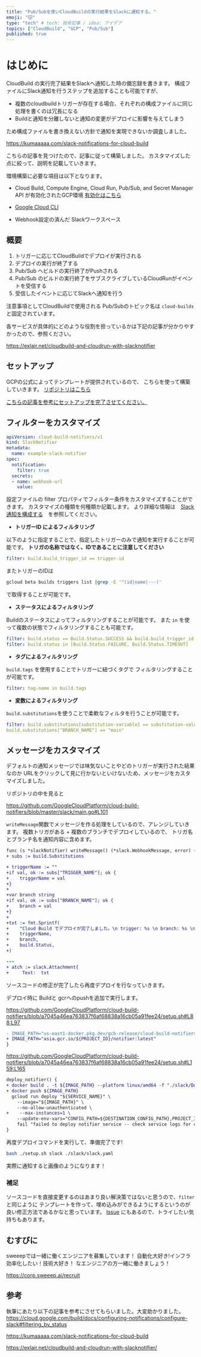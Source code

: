 ```yaml
---
title: "Pub/Subを使いCloudBuildの実行結果をSlackに通知する。"
emoji: "😽"
type: "tech" # tech: 技術記事 / idea: アイデア
topics: ["CloudBuild", "GCP", "Pub/Sub"]
published: true
---
```


# はじめに

CloudBuild の実行完了結果をSlackへ通知した時の備忘録を書きます。
構成ファイルにSlack通知を行うステップを追加することも可能ですが、

* 複数のcloudbuildトリガーが存在する場合、それぞれの構成ファイルに同じ処理を書くのは冗長になる
* Buildと通知を分離しないと通知の変更がデプロイに影響を与えてしまう

ため構成ファイルを書き換えない方針で通知を実現できないか調査しました。

https://kumaaaaa.com/slack-notifications-for-cloud-build

こちらの記事を見つけたので、記事に従って構築しました。
カスタマイズした点に絞って、説明を記載していきます。

環境構築に必要な項目は以下となります。

* Cloud Build, Compute Engine, Cloud Run, Pub/Sub, and Secret Manager API が有効化されたGCP環境
    [有効化はこちら](https://console.cloud.google.com/flows/enableapi?apiid=cloudbuild.googleapis.com,compute.googleapis.com,run.googleapis.com,pubsub.googleapis.com,secretmanager.googleapis.com&redirect=https://cloud.google.com/build/docs/configuring-notifications/configure-slack&_ga=2.38096868.618912976.1657631679-751121569.1646462434&_gac=1.151042379.1656933528.Cj0KCQjwn4qWBhCvARIsAFNAMigtCkzrpha4kEt_frm_DYrN19yVPc9n0wd3j9b-zZOTMKCnTVgFgxEaAuxKEALw_wcB)

* [Google Cloud CLI](https://cloud.google.com/sdk)
* Webhook設定の済んだ Slackワークスペース

## 概要

1. トリガーに応じてCloudBuildでデプロイが実行される
1. デプロイの実行が終了する
1. Pub/Sub へビルドの実行終了がPushされる
1. Pub/Sub のビルドの実行終了をサブスクライブしているCloudRunがイベントを受信する
1. 受信したイベントに応じてSlackへ通知を行う

注意事項としてCloudBuildで使用される Pub/Subのトピック名は `cloud-builds` と固定されています。

各サービスが具体的にどのような役割を担っているかは下記の記事が分かりやすかったので、参照ください。

https://exlair.net/cloudbuild-and-cloudrun-with-slacknotifier

## セットアップ

GCPの公式によってテンプレートが提供されているので、
こちらを使って構築していきます。
[リポジトリはこちら](https://github.com/GoogleCloudPlatform/cloud-build-notifiers)

[こちらの記事を参考にセットアップを完了させてください。](https://kumaaaaa.com/slack-notifications-for-cloud-build/)

## フィルターをカスタマイズ

```yaml cloudbuild-notifiers/slack/slack.yaml
apiVersion: cloud-build-notifiers/v1
kind: SlackNotifier
metadata:
  name: example-slack-notifier
spec:
  notification:
    filter: true
  secrets:
  - name: webhook-url
    value:
```

設定ファイルの filter プロパティでフィルター条件をカスタマイズすることができます。
カスタマイズの種類を何種類か記載します。
より詳細な情報は　[Slack 通知を構成する](https://cloud.google.com/build/docs/configuring-notifications/configure-slack#filtering_by_trigger_id)　を参照してください。

* **トリガーID によるフィルタリング**

以下のように指定することで、指定したトリガーのみで通知を実行することが可能です。
**トリガの名称ではなく、IDであることに注意してください**

```yaml
filter: build.build_trigger_id == trigger-id
```

またトリガーのIDは

```sh
gcloud beta builds triggers list |grep -E '^(id|name|---)'
```

で取得することが可能です。

* **ステータスによるフィルタリング**

Buildのステータスによってフィルタリングすることが可能です。
また `in` を使って複数の状態でフィルタリングすることも可能です。

```yaml
filter: build.status == Build.Status.SUCCESS && build.build_trigger_id == trigger-id
filter: build.status in [Build.Status.FAILURE, Build.Status.TIMEOUT]
```

* **タグによるフィルタリング**

`build.tags` を使用することでトリガーに紐づくタグで
フィルタリングすることが可能です。

```yaml
filter: tag-name in build.tags
```

* **変数によるフィルタリング**

`build.substitutions`を使うことで柔軟なフィルタを行うことが可能です。

```yaml
filter: build.substitutions[substitution-variable] == substitution-value
build.substitutions["BRANCH_NAME"] == "main"
```

## メッセージをカスタマイズ

デフォルトの通知メッセージでは味気ないことやどのトリガーが実行された結果なのか
URLをクリックして見に行かないといけないため、メッセージをカスタマイズしました。

リポジトリの中を見ると

https://github.com/GoogleCloudPlatform/cloud-build-notifiers/blob/master/slack/main.go#L101

`writeMessage`関数でメッセージを作る処理をしているので、アレンジしていきます。
複数トリガがある + 複数のブランチでデプロイしているので、
トリガ名とブランチ名を通知内容に含めます。

```diff go
func (s *slackNotifier) writeMessage() (*slack.WebhookMessage, error) {
+ subs := build.Substitutions

+ triggerName := ""
+if val, ok := subs["TRIGGER_NAME"]; ok {
+    triggerName = val
+}
+
+var branch string
+if val, ok := subs["BRANCH_NAME"]; ok {
+    branch = val
+}
+
+txt := fmt.Sprintf(
+    "Cloud Build でデプロイが完了しました。\n trigger: %s \n branch: %s \n status: +%s",
+    triggerName,
+    branch,
+    build.Status,
+)

---
+ atch := slack.Attachment{
+     Text:  txt
```

ソースコードの修正が完了したら再度デプロイを行なっていきます。

デプロイ時に Buildと gcrへのpushを追加で実行します。

https://github.com/GoogleCloudPlatform/cloud-build-notifiers/blob/a7045a46ea763837f6af68838a16cb05a91fee24/setup.sh#L88:L97

```diff yaml
- IMAGE_PATH="us-east1-docker.pkg.dev/gcb-release/cloud-build-notifiers/${NOTIFIER_TYPE}:latest"
+ IMAGE_PATH="asia.gcr.io/${PROJECT_ID}/notifier:latest"
}
```

https://github.com/GoogleCloudPlatform/cloud-build-notifiers/blob/a7045a46ea763837f6af68838a16cb05a91fee24/setup.sh#L159:L165

```diff yaml
deploy_notifier() {
+ docker build . -t ${IMAGE_PATH} --platform linux/amd64 -f "./slack/Dockerfile"
+ docker push ${IMAGE_PATH}
  gcloud run deploy "${SERVICE_NAME}" \
    --image="${IMAGE_PATH}" \
    --no-allow-unauthenticated \
+    --max-instances=1 \
    --update-env-vars="CONFIG_PATH=${DESTINATION_CONFIG_PATH},PROJECT_ID=${PROJECT_ID}" ||
    fail "failed to deploy notifier service -- check service logs for configuration error"
}
```

再度デプロイコマンドを実行して、準備完了です!

```sh
bash ./setup.sh slack ./slack/slack.yaml
```

実際に通知すると画像のようになります！

[](/images/04e9d7d8062a36/acbvava04.png)

### 補足

ソースコードを直接変更するのはあまり良い解決策ではないと思うので、`filter`と同じように
テンプレートを作って、埋め込みができるようにするというのが良い修正方法であるかなと思っています。
[Issue](https://github.com/GoogleCloudPlatform/cloud-build-notifiers/issues/32) にもあるので、トライしたい気持ちもあります。

## むすびに

sweeepでは一緒に働くエンジニアを募集しています！
自動化大好き!インフラ効率化したい！技術大好き！
なエンジニアの方一緒に働きましょう！

https://corp.sweeep.ai/recruit


## 参考
執筆にあたり以下の記事を参考にさせてもらいました。大変助かりました。
https://cloud.google.com/build/docs/configuring-notifications/configure-slack#filtering_by_status

https://kumaaaaa.com/slack-notifications-for-cloud-build

https://exlair.net/cloudbuild-and-cloudrun-with-slacknotifier/
